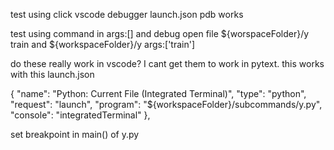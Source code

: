 test using click vscode debugger launch.json
pdb works

test using command in args:[] and debug open file
${worspaceFolder}/y train
and 
${workspaceFolder}/y
args:['train']

do these really work in vscode? I cant get them to work in pytext. 
this works with this launch.json

   {
      "name": "Python: Current File (Integrated Terminal)",
      "type": "python",
      "request": "launch",
      "program": "${workspaceFolder}/subcommands/y.py",
      "console": "integratedTerminal"
    },

set breakpoint in main() of y.py

